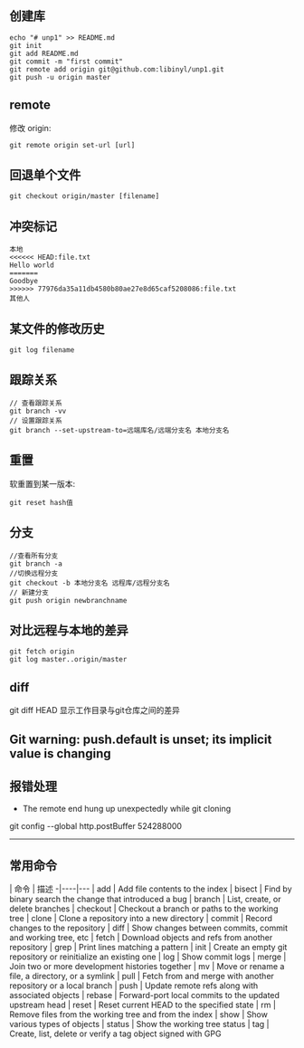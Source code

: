 ## 创建库

```
echo "# unp1" >> README.md
git init
git add README.md
git commit -m "first commit"
git remote add origin git@github.com:libinyl/unp1.git
git push -u origin master
```


## remote

修改 origin:

```
git remote origin set-url [url]
```

## 回退单个文件

```
git checkout origin/master [filename]
```

## 冲突标记

```
本地
<<<<<< HEAD:file.txt
Hello world
=======
Goodbye
>>>>>> 77976da35a11db4580b80ae27e8d65caf5208086:file.txt
其他人
```

## 某文件的修改历史

```
git log filename
```

## 跟踪关系
```
// 查看跟踪关系
git branch -vv
// 设置跟踪关系
git branch --set-upstream-to=远端库名/远端分支名 本地分支名
```

## 重置

软重置到某一版本:
```
git reset hash值
```

## 分支
```
//查看所有分支
git branch -a 
//切换远程分支
git checkout -b 本地分支名 远程库/远程分支名
// 新建分支
git push origin newbranchname
```

## 对比远程与本地的差异
```
git fetch origin
git log master..origin/master
```


## diff

git diff HEAD 显示工作目录与git仓库之间的差异

## Git warning: push.default is unset; its implicit value is changing

## 报错处理

- The remote end hung up unexpectedly while git cloning

git config --global http.postBuffer 524288000

----

## 常用命令

 | 命令 | 描述
-|----|---
 | add | Add file contents to the index
 | bisect | Find by binary search the change that introduced a bug
 | branch | List, create, or delete branches
 | checkout | Checkout a branch or paths to the working tree
 | clone | Clone a repository into a new directory
 | commit | Record changes to the repository
 | diff | Show changes between commits, commit and working tree, etc
 | fetch | Download objects and refs from another repository
 | grep | Print lines matching a pattern
 | init | Create an empty git repository or reinitialize an existing one
 | log | Show commit logs
 | merge | Join two or more development histories together
 | mv | Move or rename a file, a directory, or a symlink
 | pull | Fetch from and merge with another repository or a local branch
 | push | Update remote refs along with associated objects
 | rebase | Forward-port local commits to the updated upstream head
 | reset | Reset current HEAD to the specified state
 | rm | Remove files from the working tree and from the index
 | show | Show various types of objects
 | status | Show the working tree status
 | tag | Create, list, delete or verify a tag object signed with GPG